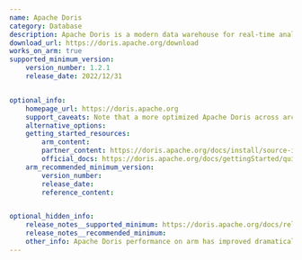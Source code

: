 ```yaml
---
name: Apache Doris
category: Database
description: Apache Doris is a modern data warehouse for real-time analytics. It delivers lightning-fast analytics on real-time data at scale.
download_url: https://doris.apache.org/download
works_on_arm: true
supported_minimum_version:
    version_number: 1.2.1
    release_date: 2022/12/31


optional_info:
    homepage_url: https://doris.apache.org
    support_caveats: Note that a more optimized Apache Doris across architectures is available from version 2.1.6, released 2024/09/10, and 3.0.
    alternative_options:
    getting_started_resources:
        arm_content: 
        partner_content: https://doris.apache.org/docs/install/source-install/compilation-arm/ 
        official_docs: https://doris.apache.org/docs/gettingStarted/quick-start
    arm_recommended_minimum_version:
        version_number:
        release_date:
        reference_content: 


optional_hidden_info:
    release_notes__supported_minimum: https://doris.apache.org/docs/releasenotes/v1.1/release-1.1.0
    release_notes__recommended_minimum: 
    other_info: Apache Doris performance on arm has improved dramatically since version 2.1, the latest versions of 2.1 and 3.0 are recommended. See release notes [here](https://doris.apache.org/docs/releasenotes/v2.1/release-2.1.6).
---
```

